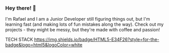 ### Hey there! 👋
I'm Rafael and I am a Junior Developer still figuring things out, but I'm learning fast (and making lots of fun mistakes along the way). Check out my projects - they might be messy, but they're made with coffee and passion!

TECH STACK
https://img.shields.io/badge/HTML5-E34F26?style=for-the-badge&logo=html5&logoColor=white

<!--
**RafaelArmelin/RafaelArmelin** is a ✨ _special_ ✨ repository because its `README.md` (this file) appears on your GitHub profile.

Here are some ideas to get you started:

- 🔭 I’m currently working on ...
- 🌱 I’m currently learning ...
- 👯 I’m looking to collaborate on ...
- 🤔 I’m looking for help with ...
- 💬 Ask me about ...
- 📫 How to reach me: ...
- 😄 Pronouns: ...
- ⚡ Fun fact: ...
-->
